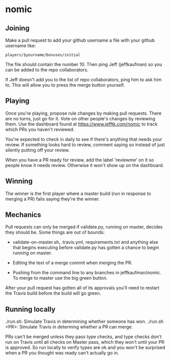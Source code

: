 # nomic

## Joining

Make a pull request to add your github username a file with your github 
username like:

    players/$yourname/bonuses/initial

The file should contain the number 10.  Then ping Jeff (jeffkaufman) so you can
be added to the repo collaborators.

If Jeff doesn't add you to the list of repo collaborators, ping him to ask him
to.  This will allow you to press the merge button yourself.

## Playing

Once you're playing, propose rule changes by making pull requests.  There are
no turns, just go for it.  Vote on other people's changes by reviewing them.
Use the dashboard found at https://www.jefftk.com/nomic to track which PRs you
haven't reviewed.

You're expected to check in daily to see if there's anything that needs your
review.  If something looks hard to review, comment saying so instead of just
silently putting off your review.

When you have a PR ready for review, add the label 'reviewme' on it so people
know it needs review.  Otherwise it won't show up on the dashboard.

## Winning

The winner is the first player where a master build (run in response
to merging a PR) fails saying they're the winner.

## Mechanics

Pull requests can only be merged if validate.py, running on master,
decides they should be.  Some things are out of bounds:

* validate-on-master.sh, .travis.yml, requirements.txt and anything else that
  begins executing before validate.py has gotten a chance to begin running on
  master.

* Editing the text of a merge commit when merging the PR.

* Pushing from the command line to any branches in jeffkaufman/nomic.  To merge
  to master use the big green button.

After your pull request has gotten all of its approvals you'll need to restart
the Travis build before the build will go green.

## Running locally

./run.sh: Simulate Travis in determining whether someone has won.
./run.sh \<PR>: Simulate Travis in determing whether a PR can merge.

PRs can't be merged unless they pass type checks, and type checks don't run on
Travis until all checks on Master pass, which they won't until your PR is
approved.  So run locally to verify types are ok and you won't be surprised
when a PR you thought was ready can't actually go in.

